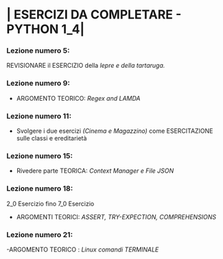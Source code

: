 # | ESERCIZI DA COMPLETARE - PYTHON 1_4|

### Lezione numero 5:

REVISIONARE il ESERCIZIO della *lepre e della tartaruga.*


### Lezione numero 9:

- ARGOMENTO TEORICO: *Regex and LAMDA*


### Lezione numero 11:

- Svolgere i due esercizi *(Cinema e Magazzino)* come ESERCITAZIONE sulle classi e ereditarietà


### Lezione numero 15:

- Rivedere parte TEORICA: *Context Manager e File JSON*


### Lezione numero 18:

2_0 Esercizio fino 7_0 Esercizio

- ARGOMENTI TEORICI: *ASSERT, TRY-EXPECTION, COMPREHENSIONS*


### Lezione numero 21:

-ARGOMENTO TEORICO : *Linux comandi TERMINALE*

